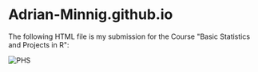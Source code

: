 # Adrian-Minnig.github.io

The following HTML file is my submission for the Course "Basic Statistics and Projects in R":

![PHS](/Adrian-Minnig.github.io/assets/css/PHS.jpg)
